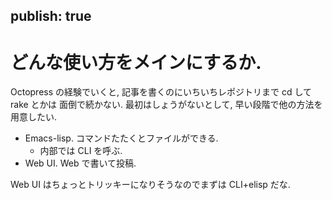 publish: true
----

# どんな使い方をメインにするか.

Octopress の経験でいくと, 記事を書くのにいちいちレポジトリまで cd して rake とかは
面倒で続かない. 最初はしょうがないとして, 早い段階で他の方法を用意したい.

 * Emacs-lisp. コマンドたたくとファイルができる.
   * 内部では CLI を呼ぶ.
 * Web UI. Web で書いて投稿.

Web UI はちょっとトリッキーになりそうなのでまずは CLI+elisp だな.